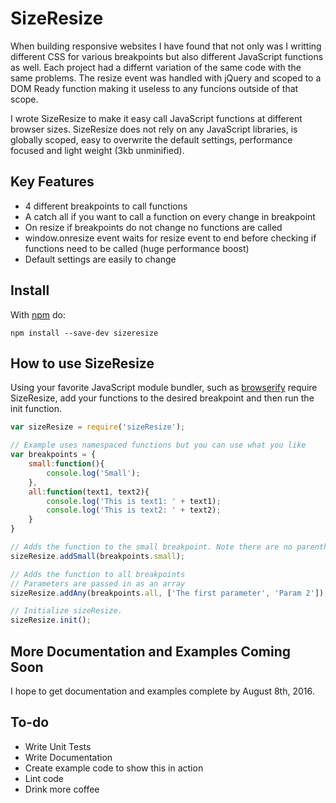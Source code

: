 # SizeResize

When building responsive websites I have found that not only was I writting different CSS for various breakpoints but also different JavaScript functions as well. Each project had a differnt variation of the same code with the same problems. The resize event was handled with jQuery and scoped to a DOM Ready function making it useless to any funcions outside of that scope.

I wrote SizeResize to make it easy call JavaScript functions at different browser sizes. SizeResize does not rely on any JavaScript libraries, is globally scoped, easy to overwrite the default settings, performance focused and light weight (3kb unminified).

## Key Features
* 4 different breakpoints to call functions
* A catch all if you want to call a function on every change in breakpoint 
* On resize if breakpoints do not change no functions are called
* window.onresize event waits for resize event to end before checking if functions need to be called (huge performance boost)
* Default settings are easily to change 

## Install

With [npm](https://www.npmjs.com/) do:

```
npm install --save-dev sizeresize
```

## How to use SizeResize

Using your favorite JavaScript module bundler, such as [browserify](http://browserify.org/) require SizeResize, add your functions to the desired breakpoint and then run the init function.

``` js
var sizeResize = require('sizeResize');

// Example uses namespaced functions but you can use what you like
var breakpoints = {
	small:function(){
		console.log('Small');
	},
	all:function(text1, text2){
		console.log('This is text1: ' + text1);
		console.log('This is text2: ' + text2);
	}
}

// Adds the function to the small breakpoint. Note there are no parenthesis.
sizeResize.addSmall(breakpoints.small);

// Adds the function to all breakpoints
// Parameters are passed in as an array
sizeResize.addAny(breakpoints.all, ['The first parameter', 'Param 2']);

// Initialize sizeResize. 
sizeResize.init();
```



## More Documentation and Examples Coming Soon
I hope to get documentation and examples complete by August 8th, 2016.

## To-do
* Write Unit Tests
* Write Documentation
* Create example code to show this in action
* Lint code
* Drink more coffee